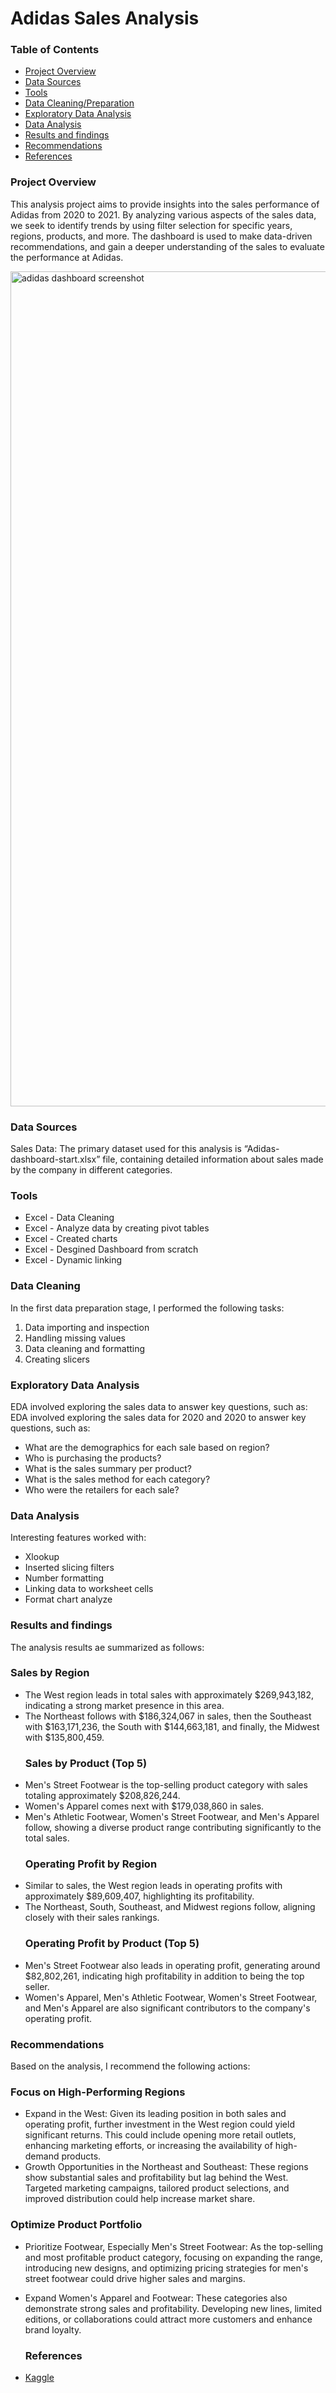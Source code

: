 # Adidas Sales Analysis

### Table of Contents

- [Project Overview](#project-overview)
- [Data Sources](#data-sources)
- [Tools](#tools)
- [Data Cleaning/Preparation](#data-cleaning)
- [Exploratory Data Analysis](exploratory-data-analysis)
- [Data Analysis](data-analysis)
- [Results and findings](results-and-findings)
- [Recommendations](#recommendations)
- [References](references)


### Project Overview

This analysis project aims to provide insights into the sales performance of Adidas from 2020 to 2021. By analyzing various aspects of the sales data, we seek to identify trends by using filter selection for specific years, regions, products, and more. The dashboard is used to make data-driven recommendations, and gain a deeper understanding of the sales to evaluate the performance at Adidas. 

<img width="1336" alt="adidas dashboard screenshot" src="https://github.com/andreabarber00/DAproject/assets/144966865/9960584a-d33a-4ff1-a289-e6654e861691">



### Data Sources

Sales Data: The primary dataset used for this analysis is “Adidas-dashboard-start.xlsx” file, containing detailed information about sales made by the company in different categories.

### Tools

- Excel - Data Cleaning
- Excel - Analyze data by creating pivot tables
- Excel - Created charts
- Excel - Desgined Dashboard from scratch
- Excel - Dynamic linking

### Data Cleaning

In the first data preparation stage, I performed the following tasks:
1. Data importing and inspection
2. Handling missing values
3. Data cleaning and formatting
4. Creating slicers

### Exploratory Data Analysis

EDA involved exploring the sales data to answer key questions, such as:
EDA involved exploring the sales data for 2020 and 2020 to answer key questions, such as:
- What are the demographics for each sale based on region?
- Who is purchasing the products?
- What is the sales summary per product?
- What is the sales method for each category?
- Who were the retailers for each sale?

### Data Analysis

Interesting features worked with:

- Xlookup
- Inserted slicing filters
- Number formatting
- Linking data to worksheet cells
- Format chart analyze

### Results and findings

The analysis results ae summarized as follows:
  ### Sales by Region
* The West region leads in total sales with approximately $269,943,182, indicating a strong market presence in this area.
* The Northeast follows with $186,324,067 in sales, then the Southeast with $163,171,236, the South with $144,663,181, and finally, the Midwest with $135,800,459.
  ### Sales by Product (Top 5)
* Men's Street Footwear is the top-selling product category with sales totaling approximately $208,826,244.
* Women's Apparel comes next with $179,038,860 in sales.
* Men's Athletic Footwear, Women's Street Footwear, and Men's Apparel follow, showing a diverse product range contributing significantly to the total sales.
  ### Operating Profit by Region
* Similar to sales, the West region leads in operating profits with approximately $89,609,407, highlighting its profitability.
* The Northeast, South, Southeast, and Midwest regions follow, aligning closely with their sales rankings.
  ### Operating Profit by Product (Top 5)
* Men's Street Footwear also leads in operating profit, generating around $82,802,261, indicating high profitability in addition to being the top seller.
* Women's Apparel, Men's Athletic Footwear, Women's Street Footwear, and Men's Apparel are also significant contributors to the company's operating profit.

### Recommendations

Based on the analysis, I recommend the following actions:
### Focus on High-Performing Regions
- Expand in the West: Given its leading position in both sales and operating profit, further investment in the West region could yield significant returns. This could include opening more retail outlets, enhancing marketing efforts, or increasing the availability of high-demand products.
- Growth Opportunities in the Northeast and Southeast: These regions show substantial sales and profitability but lag behind the West. Targeted marketing campaigns, tailored product selections, and improved distribution could help increase market share.
### Optimize Product Portfolio
- Prioritize Footwear, Especially Men's Street Footwear: As the top-selling and most profitable product category, focusing on expanding the range, introducing new designs, and optimizing pricing strategies for men's street footwear could drive higher sales and margins.
- Expand Women's Apparel and Footwear: These categories also demonstrate strong sales and profitability. Developing new lines, limited editions, or collaborations could attract more customers and enhance brand loyalty.

  ### References

* [Kaggle](https://www.kaggle.com/datasets/vishwas199728/adidas-sales-data)

